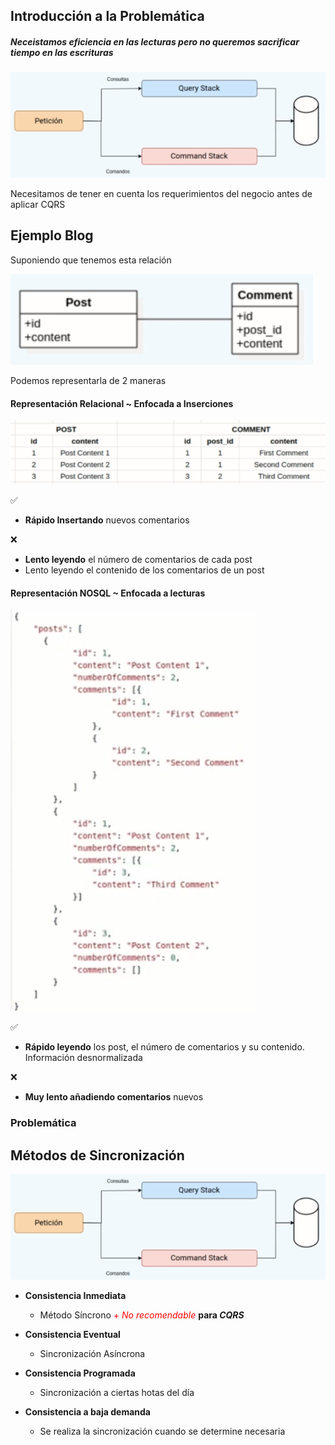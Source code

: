 ## Introducción a la Problemática

##### Neceistamos eficiencia en las lecturas pero no queremos sacrificar tiempo en las escrituras

![](/images/3-Command-Query-Responsability-Segregation/Screenshot%20Capture%20-%202023-11-27%20-%2009-56-10.png)

Necesitamos de tener en cuenta los requerimientos del negocio antes de aplicar CQRS


## Ejemplo Blog

Suponiendo que tenemos esta relación

![](/images/3-Command-Query-Responsability-Segregation/Screenshot%20Capture%20-%202023-11-27%20-%2009-58-08.png)

Podemos representarla de 2 maneras

#### Representación Relacional ~ Enfocada a Inserciones

![](/images/3-Command-Query-Responsability-Segregation/Screenshot%20Capture%20-%202023-11-27%20-%2009-59-25.png)

✅
+ **Rápido Insertando** nuevos comentarios

❌

+ **Lento leyendo** el número de comentarios de cada post
+ Lento leyendo el contenido de los comentarios de un post


#### Representación NOSQL ~ Enfocada a lecturas

![](/images/3-Command-Query-Responsability-Segregation/Captura%20de%20pantalla%202023-11-27%20101042.png)

✅
+ **Rápido leyendo** los post, el número de comentarios y su contenido. Información desnormalizada

❌
+ **Muy lento añadiendo comentarios** nuevos


### Problemática

## Métodos de Sincronización

![](/images/3-Command-Query-Responsability-Segregation/Screenshot%20Capture%20-%202023-11-27%20-%2009-56-10.png)


+ **Consistencia Inmediata** 
    + Método Síncrono
    <span style="color:red">+ _No recomendable_
    </span> **para _CQRS_**

+ **Consistencia Eventual**
    + Sincronización Asíncrona

+ **Consistencia Programada**
    + Sincronización a ciertas hotas del día

+ **Consistencia a baja demanda**
    + Se realiza la sincronización cuando se determine necesaria